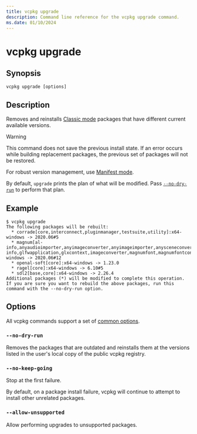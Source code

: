 ```yaml
---
title: vcpkg upgrade
description: Command line reference for the vcpkg upgrade command.
ms.date: 01/10/2024
---
```

# vcpkg upgrade

## Synopsis

```console
vcpkg upgrade [options]
```

## Description

Removes and reinstalls [Classic mode] packages that have different current available versions.

> [!WARNING]
> This command does not save the previous install state. If an error occurs while building replacement packages, the previous set of packages will not be restored.
>
> For robust version management, use [Manifest mode].

By default, `upgrade` prints the plan of what will be modified. Pass [`--no-dry-run`](#no-dry-run) to perform that plan.

## Example

```console
$ vcpkg upgrade
The following packages will be rebuilt:
  * corrade[core,interconnect,pluginmanager,testsuite,utility]:x64-windows -> 2020.06#5
  * magnum[al-info,anyaudioimporter,anyimageconverter,anyimageimporter,anysceneconverter,anysceneimporter,anyshaderconverter,audio,cglcontext,core,debugtools,distancefieldconverter,eglcontext,fontconverter,gl,gl-info,glfwapplication,glxcontext,imageconverter,magnumfont,magnumfontconverter,meshtools,objimporter,opengltester,primitives,sceneconverter,scenegraph,sdl2application,shaderconverter,shaders,shadertools,text,texturetools,tgaimageconverter,tgaimporter,trade,wglcontext,windowlesscglapplication,windowlesseglapplication,windowlessglxapplication,windowlesswglapplication]:x64-windows -> 2020.06#12
  * openal-soft[core]:x64-windows -> 1.23.0
  * ragel[core]:x64-windows -> 6.10#5
  * sdl2[base,core]:x64-windows -> 2.26.4
Additional packages (*) will be modified to complete this operation.
If you are sure you want to rebuild the above packages, run this command with the --no-dry-run option.
```

## Options

All vcpkg commands support a set of [common options](common-options.md).

### <a name="no-dry-run"></a> `--no-dry-run`

Removes the packages that are outdated and reinstalls them at the versions listed in the user's local copy of the public vcpkg registry.

### `--no-keep-going`

Stop at the first failure.

By default, on a package install failure, vcpkg will continue to attempt to install other unrelated packages.

### `--allow-unsupported`

Allow performing upgrades to unsupported packages.

[Classic mode]: ../concepts/classic-mode.md
[Manifest mode]: ../concepts/manifest-mode.md
